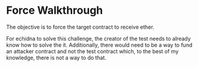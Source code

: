 # Force Walkthrough
The objective is to force the target contract to receive ether. 

For echidna to solve this challenge, the creator of the test needs to already know how to solve the it. 
Additionally, there would need to be a way to fund an attacker contract and not the test contract which, to the best of my knowledge, there is not a way to do that. 